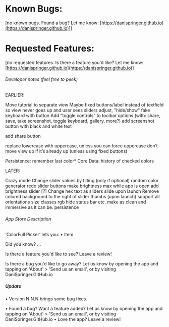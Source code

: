 # Known Bugs:
[no known bugs. Found a bug? Let me know: [https://danispringer.github.io](https://danispringer.github.io)]]


# Requested Features:

[no requested features. Is there a feature you'd like? Let me know: [https://danispringer.github.io](https://danispringer.github.io)]


###### Developer notes (feel free to peek)

EARLIER:

Move tutorial to separate view
Maybe fixed buttons/label instead of textfield so view never goes up and user sees sliders adjust, "hide/show" fake keyboard with button
Add “toggle controls” to toolbar options (with: share, save, take screenshot, toggle keyboard, gallery, more?)
add screenshot button with black and white text

add share button

replace lowercase with uppercase, unless you can force uppercase
don’t move view up if it’s already up (unless using fixed buttons)

Persistence: remember last color\*
Core Data: history of checked colors

LATER:

Crazy mode
Change slider values by tilting (only if optional)
random color generator
redo slider buttons
make brightness max while app is open
add brightness slider
[?] Change hex text as sliders slide upon launch
Remove colored background to the right of slider thumbs (upon launch)
support all orientations
size classes
rgb
hide status bar etc. make as clean and immersive as it can be.
persistence

###### App Store Description
‘ColorFull Picker’ lets you:
• Item

Did you know? ...

Is there a feature you'd like to see? Leave a review!

Is there a bug you'd like to go away? Let us know by opening the app and tapping on 'About' > 'Send us an email', or by visiting DaniSpringer.GitHub.io

##### Update

• Version N.N.N brings some bug fixes.

• Found a bug? Want a feature added? Let us know by opening the app and tapping on 'About' > 'Send us an email', or by visiting DaniSpringer.GitHub.io
• Love the app? Leave a review!